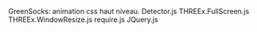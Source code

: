 GreenSocks: animation css haut niveau.
Detector.js
THREEx.FullScreen.js
THREEx.WindowResize.js
require.js
JQuery.js
